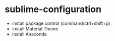 # sublime-configuration

- install package control (command/ctrl+shift+p)
- install Material Theme
- install Anaconda
